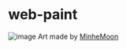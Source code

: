 # web-paint
![image](https://github.com/makarasty/web-paint/assets/71918286/43a97dbd-ca8b-4a24-bdfd-7f8fdfeb7a4f)
Art made by [MinheMoon](https://github.com/MinheMoon)
